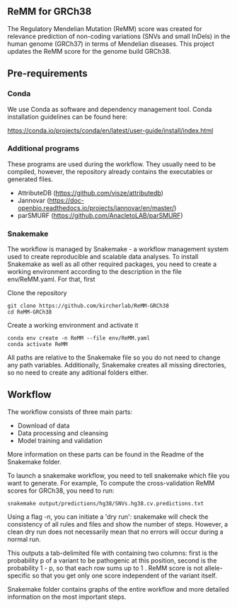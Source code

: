 ## ReMM for GRCh38

The Regulatory Mendelian Mutation (ReMM) score was created for relevance prediction of non-coding variations (SNVs and small InDels) in the human genome (GRCh37) in terms of Mendelian diseases. This project updates the ReMM score for the genome build GRCh38.

## Pre-requirements

### Conda
We use Conda as software and dependency management tool. Conda installation guidelines can be found here:

https://conda.io/projects/conda/en/latest/user-guide/install/index.html

### Additional programs
These programs are used during the workflow. They usually need to be compiled, however, the repository already contains the executables or generated files.

- AttributeDB (https://github.com/visze/attributedb)
- Jannovar (https://doc-openbio.readthedocs.io/projects/jannovar/en/master/)
- parSMURF (https://github.com/AnacletoLAB/parSMURF)

### Snakemake

The workflow is managed by Snakemake - a workflow management system used to create reproducible and scalable data analyses. To install Snakemake as well as all other required packages, you need to create a working environment according to the description in the file env/ReMM.yaml. For that, first

Clone the repository
```
git clone https://github.com/kircherlab/ReMM-GRCh38
cd ReMM-GRCh38

```

Create a working environment and activate it

```
conda env create -n ReMM --file env/ReMM.yaml
conda activate ReMM
```

All paths are relative to the Snakemake file so you do not need to change any path variables. Additionally, Snakemake creates all missing directories, so no need to create any aditional folders either.

## Workflow

The workflow consists of three main parts:

- Download of data
- Data processing and cleansing
- Model training and validation

More information on these parts can be found in the Readme of the Snakemake folder.

To launch a snakemake workflow, you need to tell snakemake which file you want to generate. For example, To compute the cross-validation ReMM scores for GRCh38, you need to run:


```
snakemake output/predictions/hg38/SNVs.hg38.cv.predictions.txt
```

Using a flag -n, you can initiate a 'dry run': snakemake will check the consistency of all rules and files and show the number of steps. However, a clean dry run does not necessarily mean that no errors will occur during a normal run.

This outputs a tab-delimited file with containing two columns: first is the probability p of a variant to be pathogenic at this position, second is the probability 1 - p, so that each row sums up to 1 . ReMM score is not allele-specific so that you get only one score independent of the variant itself.

Snakemake folder contains graphs of the entire workflow and more detailed information on the most important steps.
